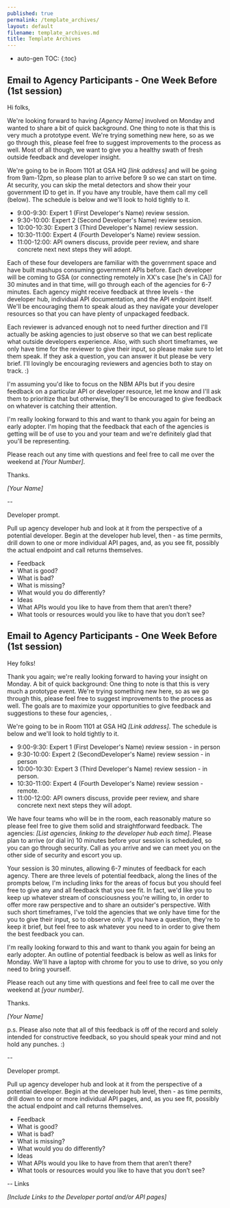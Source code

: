 ```yaml
---
published: true
permalink: /template_archives/
layout: default
filename: template_archives.md
title: Template Archives
---
```


* auto-gen TOC:
{:toc}



## Email to Agency Participants - One Week Before  (1st session)

Hi folks,  

We're looking forward to having *[Agency Name]* involved on Monday and wanted to share a bit of quick background.  One thing to note is that this is very much a prototype event.  We're trying something new here, so as we go through this, please feel free to suggest improvements to the process as well.  Most of all though, we want to give you a healthy swath of fresh outside feedback and developer insight.  

We're going to be in Room 1101 at GSA HQ *[link address]* and will be going from 9am-12pm, so please plan to arrive before 9 so we can start on time.  At security, you can skip the metal detectors and show their your government ID to get in.  If you have any trouble, have them call my cell (below).  The schedule is below and we'll look to hold tightly to it.  

* 9:00-9:30:  Expert 1 (First Developer's Name) review session.
* 9:30-10:00:   Expert 2 (Second Developer's Name) review session.
* 10:00-10:30:  Expert 3 (Third Developer's Name) review session.
* 10:30-11:00:  Expert 4 (Fourth Developer's Name) review session. 
* 11:00-12:00:  API owners discuss, provide peer review, and share concrete next next steps they will adopt.

Each of these four developers are familiar with the government space and have built mashups consuming government APIs before.  Each developer will be coming to GSA (or connecting remotely in XX's case [he's in CA]) for 30 minutes and in that time, will go through each of the agencies for 6-7 minutes.  Each agency might receive feedback at three levels - the developer hub, individual API documentation, and the API endpoint itself.   We'll be encouraging them to speak aloud as they navigate your developer resources so that you can have plenty of unpackaged feedback.  

Each reviewer is advanced enough not to need further direction and I'll actually be asking agencies to just observe so that we can best replicate what outside developers experience.  Also, with such short timeframes, we only have time for the reviewer to give their input, so please make sure to let them speak.  If they ask a question, you can answer it but please be very brief.  I'll lovingly be encouraging reviewers and agencies both to stay on track.  :)

I'm assuming you'd like to focus on the NBM APIs but if you desire feedback on a particular API or developer resource, let me know and I'll ask them to prioritize that but otherwise, they'll be encouraged to give feedback on whatever is catching their attention.  

I'm really looking forward to this and want to thank you again for being an early adopter.  I'm hoping that the feedback that each of the agencies is getting will be of use to you and your team and we're definitely glad that you'll be representing.  

Please reach out any time with questions and feel free to call me over the weekend at *[Your Number]*.  

Thanks.  

*[Your Name]*


--

Developer prompt.  

Pull up agency developer hub and look at it from the perspective of a potential developer.  Begin at the developer hub level, then - as time permits, drill down to one or more individual API pages, and, as you see fit, possibly the actual endpoint and call returns themselves.  

* Feedback
 * What is good?
 * What is bad?
 * What is missing?
 * What would you do differently?
* Ideas
 * What APIs would you like to have from them that aren’t there?
 * What tools or resources would you like to have that you don’t see?


## Email to Agency Participants - One Week Before  (1st session)

Hey folks!  

Thank you again; we're really looking forward to having your insight on Monday.  A bit of quick background:   One thing to note is that this is very much a prototype event.  We're trying something new here, so as we go through this, please feel free to suggest improvements to the process as well.  The goals are to maximize your opportunities to give feedback and suggestions to these four agencies, .  

We're going to be in Room 1101 at GSA HQ *[Link address]*.  The schedule is below and we'll look to hold tightly to it.  

* 9:00-9:30:  Expert 1 (First Developer's Name) review session - in person
* 9:30-10:00:   Expert 2 (SecondDeveloper's Name) review session - in person
* 10:00-10:30:  Expert 3 (Third Developer's Name) review session - in person.
* 10:30-11:00:  Expert 4 (Fourth Developer's Name) review session - remote. 
* 11:00-12:00:  API owners discuss, provide peer review, and share concrete next next steps they will adopt.

We have four teams who will be in the room, each reasonably mature so please feel free to give them solid and straightforward feedback.  The agencies: *[List agencies, linking to the developer hub each time]*.  Please plan to arrive (or dial in) 10 minutes before your session is scheduled, so you can go through security.  Call as  you arrive and we can meet you on the other side of security and escort you up.  

Your session is 30 minutes, allowing 6-7 minutes of feedback for each agency.  There are three levels of potential feedback, along the lines of the prompts below,  I'm including links for the areas of focus but you should feel free to give any and all feedback that you see fit.  In fact, we'd like you to keep up whatever stream of consciousness you're willing to, in order to offer more raw perspective and to share an outsider's perspective.  With such short timeframes, I've told the agencies that we only have time for the you to give their input, so to observe only.  If you have a question, they're to keep it brief, but feel free to ask whatever you need to in order to give them the best feedback you can.  

I'm really looking forward to this and want to thank you again for being an early adopter. An outline of potential feedback is below as well as links for Monday.  We'll have a  laptop with chrome for you to use to drive, so you only need to  bring yourself.  

Please reach out any time with questions and feel free to call me over the weekend at *[your number]*.  

Thanks.  

*[Your Name]*

p.s.  Please also note that all of this feedback is off of the record and solely intended for constructive feedback, so you should speak your mind and not hold any punches.  :)


--

Developer prompt.  

Pull up agency developer hub and look at it from the perspective of a potential developer.  Begin at the developer hub level, then - as time permits, drill down to one or more individual API pages, and, as you see fit, possibly the actual endpoint and call returns themselves.  

* Feedback
 * What is good?
 * What is bad?
 * What is missing?
 * What would you do differently?
* Ideas
 * What APIs would you like to have from them that aren’t there?
 * What tools or resources would you like to have that you don’t see?

--
Links

*[Include Links to the Developer portal and/or API pages]*

